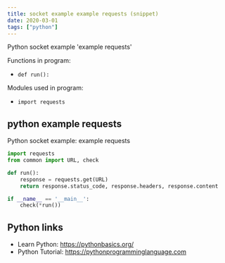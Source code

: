 ```yaml
---
title: socket example example requests (snippet)
date: 2020-03-01
tags: ["python"]
---
```

Python socket example 'example requests'

Functions in program: 
* `def run():`

Modules used in program: 
* `import requests`

## python example requests

Python socket example: example requests

```python
import requests
from common import URL, check

def run():
    response = requests.get(URL)
    return response.status_code, response.headers, response.content

if __name__ == '__main__':
    check(*run())


```

## Python links

- Learn Python: https://pythonbasics.org/
- Python Tutorial: https://pythonprogramminglanguage.com
